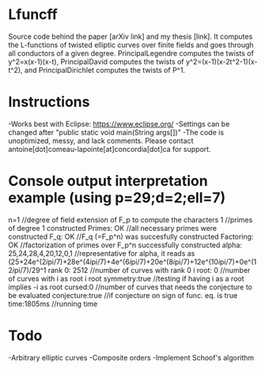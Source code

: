 # Lfuncff
Source code behind the paper [arXiv link] and my thesis [link]. It computes the L-functions of twisted elliptic curves over finite fields and goes through all conductors of a given degree. PrincipalLegendre computes the twists of y^2=x(x-1)(x-t), PrincipalDavid computes the twists of y^2=(x-1)(x-2t^2-1)(x-t^2), and PrincipalDirichlet computes the twists of P^1.

# Instructions
-Works best with Eclipse: https://www.eclipse.org/
-Settings can be changed after "public static void main(String args[])"
-The code is unoptimized, messy, and lack comments. Please contact antoine[dot]comeau-lapointe[at]concordia[dot]ca for support.

# Console output interpretation example (using p=29;d=2;ell=7)
n=1                              //degree of field extension of F_p to compute the characters
1                                //primes of degree 1 constructed
Primes: OK                       //all necessary primes were constructed
F_q: OK                          //F_q (=F_p^n) was succesfully constructed
Factoring: OK                    //factorization of primes over F_p^n successfully constructed
alpha: 25,24,28,4,20,12,0,1      //representative for alpha, it reads as (25+24e^(2*i*pi/7)+28e^(4*i*pi/7)+4e^(6*i*pi/7)+20e^(8*i*pi/7)+12e^(10*i*pi/7)+0e^(12*i*pi/7)/29^1
rank 0: 2512                     //number of curves with rank 0
i root: 0                        //number of curves with i as root
i root symmetry:true             //testing if having i as a root implies -i as root
cursed:0                         //number of curves that needs the conjecture to be evaluated
conjecture:true                  //if conjecture on sign of func. eq. is true
time:1805ms                      //running time

# Todo
-Arbitrary elliptic curves
-Composite orders
-Implement Schoof's algorithm
